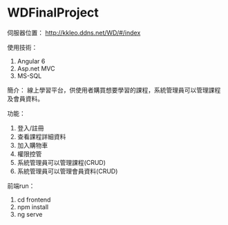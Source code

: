 # WDFinalProject

伺服器位置：
http://kkleo.ddns.net/WD/#/index

使用技術：
1) Angular 6
2) Asp.net MVC
3) MS-SQL

簡介：
線上學習平台，供使用者購買想要學習的課程，系統管理員可以管理課程及會員資料。

功能：
1) 登入/註冊
2) 查看課程詳細資料
3) 加入購物車
4) 權限控管
5) 系統管理員可以管理課程(CRUD)
6) 系統管理員可以管理會員資料(CRUD)

前端run：
1) cd frontend
2) npm install
3) ng serve

